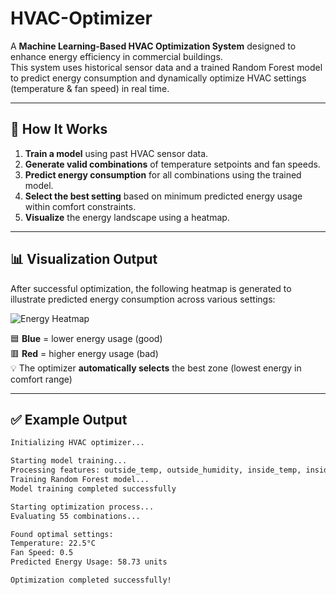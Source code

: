 # HVAC-Optimizer

A **Machine Learning-Based HVAC Optimization System** designed to enhance energy efficiency in commercial buildings.  
This system uses historical sensor data and a trained Random Forest model to predict energy consumption and dynamically optimize HVAC settings (temperature & fan speed) in real time.

---

## 🧠 How It Works

1. **Train a model** using past HVAC sensor data.
2. **Generate valid combinations** of temperature setpoints and fan speeds.
3. **Predict energy consumption** for all combinations using the trained model.
4. **Select the best setting** based on minimum predicted energy usage within comfort constraints.
5. **Visualize** the energy landscape using a heatmap.

---

## 📊 Visualization Output

After successful optimization, the following heatmap is generated to illustrate predicted energy consumption across various settings:

![Energy Heatmap](images/hvac_optimization_heatmap.png)

🟦 **Blue** = lower energy usage (good)  
🟥 **Red** = higher energy usage (bad)  
💡 The optimizer **automatically selects** the best zone (lowest energy in comfort range)

---

## ✅ Example Output

```bash
Initializing HVAC optimizer...

Starting model training...
Processing features: outside_temp, outside_humidity, inside_temp, inside_humidity, hour, day_of_week, month, temperature_setpoint, fan_speed
Training Random Forest model...
Model training completed successfully

Starting optimization process...
Evaluating 55 combinations...

Found optimal settings:
Temperature: 22.5°C
Fan Speed: 0.5
Predicted Energy Usage: 58.73 units

Optimization completed successfully!
